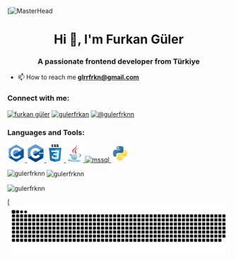  [![MasterHead](https://i0.wp.com/www.ybsblog.com/wp-content/uploads/2020/07/programming-lang-scaled.jpeg?fit=2560%2C1167&ssl=1)
<h1 align="center">Hi 👋, I'm Furkan Güler</h1>
<h3 align="center">A passionate frontend developer from Türkiye</h3>

- 📫 How to reach me **glrrfrkn@gmail.com**

<h3 align="left">Connect with me:</h3>
<p align="left">
<a href="https://linkedin.com/in/furkan güler" target="blank"><img align="center" src="https://raw.githubusercontent.com/rahuldkjain/github-profile-readme-generator/master/src/images/icons/Social/linked-in-alt.svg" alt="furkan güler" height="30" width="40" /></a>
<a href="https://instagram.com/gulerfrkan" target="blank"><img align="center" src="https://raw.githubusercontent.com/rahuldkjain/github-profile-readme-generator/master/src/images/icons/Social/instagram.svg" alt="gulerfrkan" height="30" width="40" /></a>
<a href="https://medium.com/@gulerfrknn" target="blank"><img align="center" src="https://raw.githubusercontent.com/rahuldkjain/github-profile-readme-generator/master/src/images/icons/Social/medium.svg" alt="@gulerfrknn" height="30" width="40" /></a>
</p>

<h3 align="left">Languages and Tools:</h3>
<p align="left"> <a href="https://www.cprogramming.com/" target="_blank" rel="noreferrer"> <img src="https://raw.githubusercontent.com/devicons/devicon/master/icons/c/c-original.svg" alt="c" width="40" height="40"/> </a> <a href="https://www.w3schools.com/cpp/" target="_blank" rel="noreferrer"> <img src="https://raw.githubusercontent.com/devicons/devicon/master/icons/cplusplus/cplusplus-original.svg" alt="cplusplus" width="40" height="40"/> </a> <a href="https://www.w3schools.com/css/" target="_blank" rel="noreferrer"> <img src="https://raw.githubusercontent.com/devicons/devicon/master/icons/css3/css3-original-wordmark.svg" alt="css3" width="40" height="40"/> </a> <a href="https://www.java.com" target="_blank" rel="noreferrer"> <img src="https://raw.githubusercontent.com/devicons/devicon/master/icons/java/java-original.svg" alt="java" width="40" height="40"/> </a> <a href="https://www.microsoft.com/en-us/sql-server" target="_blank" rel="noreferrer"> <img src="https://www.svgrepo.com/show/303229/microsoft-sql-server-logo.svg" alt="mssql" width="40" height="40"/> </a> <a href="https://www.python.org" target="_blank" rel="noreferrer"> <img src="https://raw.githubusercontent.com/devicons/devicon/master/icons/python/python-original.svg" alt="python" width="40" height="40"/> </a> </p>

<p><img align="left" src="https://github-readme-stats.vercel.app/api/top-langs?username=gulerfrknn&show_icons=true&locale=en&layout=compact" alt="gulerfrknn" /></p>

<p>&nbsp;<img align="center" src="https://github-readme-stats.vercel.app/api?username=gulerfrknn&show_icons=true&locale=en" alt="gulerfrknn" /></p>

<p><img align="center" src="https://github-readme-streak-stats.herokuapp.com/?user=gulerfrknn&" alt="gulerfrknn" /></p>


[![MasterHead](http://raw.githubusercontent.com/platane/snk/output/github-contribution-grid-snake.svg)
